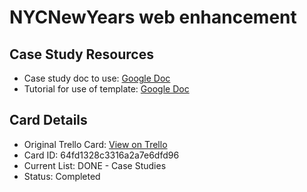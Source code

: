 # NYCNewYears web enhancement

## Case Study Resources
- Case study doc to use: [Google Doc](https://docs.google.com/document/d/1r3KG4JG1jPSYIOIKUMUPDmiJmfaAYkzDxK9j-SMzQKk/edit?usp=sharing)
- Tutorial for use of template: [Google Doc](https://docs.google.com/document/d/1adddloUY_uaOXKMRpxfFb-00TE6IcKjyQX1zhqaQI70/edit?usp=sharing)

## Card Details
- Original Trello Card: [View on Trello](https://trello.com/c/Nph1QQNl/1-nycnewyears-web-enhancement)
- Card ID: 64fd1328c3316a2a7e6dfd96
- Current List: DONE - Case Studies
- Status: Completed
